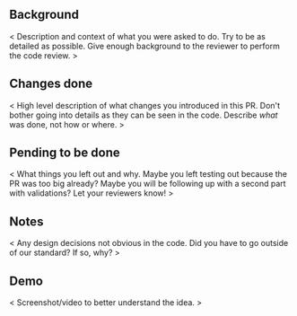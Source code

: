 ## Background

< Description and context of what you were asked to do. Try to be as detailed as possible. Give enough background to the reviewer to perform the code review. >

## Changes done

< High level description of what changes you introduced in this PR. Don't bother going into details as they can be seen in the code. Describe _what_ was done, not how or where. >

## Pending to be done

< What things you left out and why. Maybe you left testing out because the PR was too big already? Maybe you will be following up with a second part with validations? Let your reviewers know! >

## Notes

< Any design decisions not obvious in the code. Did you have to go outside of our standard? If so, why? >

## Demo

< Screenshot/video to better understand the idea. >